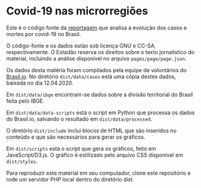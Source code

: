 # Covid-19 nas microrregiões

Este é o código fonte da [reportagem]() que analisa a evolução dos casos e mortes por covid-19 no Brasil.

O código-fonte e os dados estão sob licença GNU e CC-SA, respectivamente. O Estadão reserva os direitos sobre o texto jornalístico do material, incluindo a análise disponível no arquivo `pages/page/page.json`.

Os dados desta matéria foram compilados pela equipe de voluntários do [Brasil.io](https://brasil.io). No diretório `dist/data/cases` está uma cópia destes dados, baixada no dia 12.04.2020.

Em `dist/data/ibge` encontram-se dados sobre a divisão territorial do Brasil feita pelo IBGE.

Em `dist/data/data-scripts` está o script em Python que processa os dados do Brasil.io, salvando o resultado em `dist/data/processed`.

O diretório `dist/include` inclui blocos de HTML que são inseridos no conteúdo e que são necessários para gerar os gráficos.

Em `dist/scripts` está o script que gera os gráficos, feito em JavaScript/D3.js. O gráfico é estilizado pelo arquivo CSS disponível em `dist/styles`.

Para reproduzir este material em seu computador, clone este repositório e rode um servidor PHP local dentro do diretório dist. 